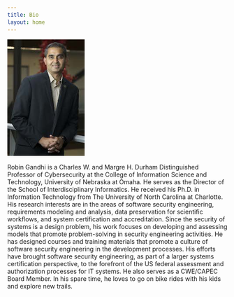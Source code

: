 ```yaml
---
title: Bio
layout: home
---
```


![img](img/robin.jpg) 

Robin Gandhi is a Charles W. and Margre H. Durham Distinguished Professor of Cybersecurity at the College of Information Science and Technology, University of Nebraska at Omaha. He serves as the Director of the School of Interdisciplinary Informatics. He received his Ph.D. in Information Technology from The University of North Carolina at Charlotte. His research interests are in the areas of software security engineering, requirements modeling and analysis, data preservation for scientific workflows, and system certification and accreditation. Since the security of systems is a design problem, his work focuses on developing and assessing models that promote problem-solving in security engineering activities. He has designed courses and training materials that promote a culture of software security engineering in the development processes. His efforts have brought software security engineering, as part of a larger systems certification perspective, to the forefront of the US federal assessment and authorization processes for IT systems. He also serves as a CWE/CAPEC Board Member. In his spare time, he loves to go on bike rides with his kids and explore new trails.
